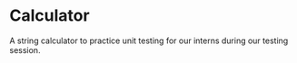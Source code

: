 # Calculator
A string calculator to practice unit testing for our interns during our testing session.
